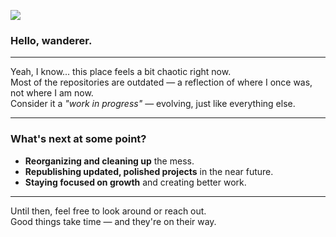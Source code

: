 [![](https://komarev.com/ghpvc/?username=doguyilmaz&base=4997&color=blueviolet&abbreviated=true&label=Wanderers)](https://github.com/doguyilmaz)

### Hello, wanderer.

---

Yeah, I know... this place feels a bit chaotic right now.  
Most of the repositories are outdated — a reflection of where I once was, not where I am now.  
Consider it a *"work in progress"* — evolving, just like everything else.

---

### What's next at some point?

- **Reorganizing and cleaning up** the mess.
- **Republishing updated, polished projects** in the near future.
- **Staying focused on growth** and creating better work.

---

Until then, feel free to look around or reach out.  
Good things take time — and they're on their way.
